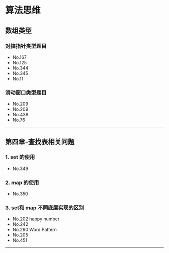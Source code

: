 # 算法思维

## 数组类型

### 对撞指针类型题目

* No.167
* No.125
* No.344
* No.345
* No.11

### 滑动窗口类型题目

* No.209
* No.209
* No.438
* No.76

----------------

## 第四章-查找表相关问题

### 1. set 的使用

* No.349

### 2. map 的使用

* No.350

### 3. set和 map 不同底层实现的区别

* No.202 happy number
* No.242
* No.290 Word Pattern
* No.205 
* No.451

----------------